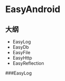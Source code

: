 EasyAndroid
==============================
大纲
------------------------------
* EasyLog
* EasyDb
* EasyFile
* EasyHttp
* EasyReflection

###EasyLog

